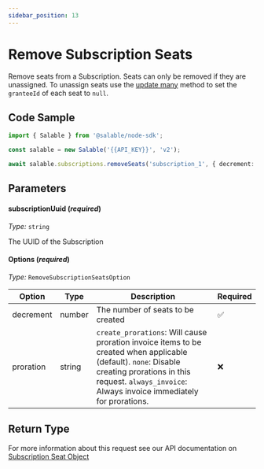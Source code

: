 ```yaml
---
sidebar_position: 13
---
```


# Remove Subscription Seats

Remove seats from a Subscription. Seats can only be removed if they are unassigned. To unassign seats use the [update many](../licenses/update-many.md) method to set the `granteeId` of each seat to `null`.

## Code Sample

```typescript
import { Salable } from '@salable/node-sdk';

const salable = new Salable('{{API_KEY}}', 'v2');

await salable.subscriptions.removeSeats('subscription_1', { decrement: 1 });
```

## Parameters

#### subscriptionUuid (_required_)

_Type:_ `string`

The UUID of the Subscription

#### Options (_required_)

_Type:_ `RemoveSubscriptionSeatsOption`

| Option    | Type   | Description                                                                                                                                                                                                        | Required |
| --------- | ------ | ------------------------------------------------------------------------------------------------------------------------------------------------------------------------------------------------------------------ | -------- |
| decrement | number | The number of seats to be created                                                                                                                                                                                  | ✅       |
| proration | string | `create_prorations`: Will cause proration invoice items to be created when applicable (default). `none`: Disable creating prorations in this request. `always_invoice`: Always invoice immediately for prorations. | ❌       |

## Return Type

For more information about this request see our API documentation on [Subscription Seat Object](https://docs.salable.app/api/v2#tag/Subscriptions/operation/decrementSubscriptionSeats)
